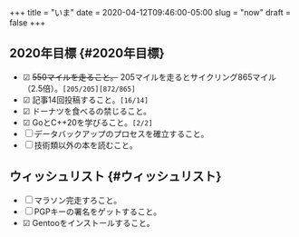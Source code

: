 +++
title = "いま"
date = 2020-04-12T09:46:00-05:00
slug = "now"
draft = false
+++

## 2020年目標 {#2020年目標}

-   ☑ ~~550マイルを走ること。~~ 205マイルを走るとサイクリング865マイル（2.5倍）。<code>[205/205]</code><code>[872/865]</code>
-   ☑ 記事14回投稿すること。<code>[16/14]</code>
-   ☑ ドーナツを食べるの禁じること。
-   ☑ GoとC++20を学びること。<code>[2/2]</code>
-   ☐ データバックアップのプロセスを確立すること。
-   ☐ 技術類以外の本を読むこと。


## ウィッシュリスト {#ウィッシュリスト}

-   ☐ マラソン完走すろこと。
-   ☐ PGPキーの署名をゲットすること。
-   ☑ Gentooをインストールすること。
